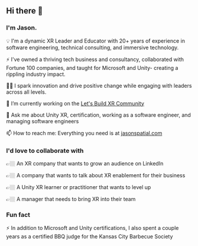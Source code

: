 ## Hi there 👋

### I'm Jason.

💡 I'm a dynamic XR Leader and Educator with 20+ years of experience in software engineering, technical consulting, and immersive technology.

⚡ I've owned a thriving tech business and consultancy, collaborated with Fortune 100 companies, and taught for Microsoft and Unity- creating a rippling industry impact.

🏃🏼 I spark innovation and drive positive change while engaging with leaders across all levels.

🔭 I’m currently working on the [Let's Build XR Community](https://letsbuildxr.com)

💬 Ask me about Unity XR, certification, working as a software engineer, and managing software engineers

📫 How to reach me: Everything you need is at [jasonspatial.com](https://jasonspatial.com)


### I'd love to collaborate with

👉🏼 An XR company that wants to grow an audience on LinkedIn

👉🏼 A company that wants to talk about XR enablement for their business

👉🏼 A Unity XR learner or practitioner that wants to level up

👉🏼 A manager that needs to bring XR into their team


### Fun fact
⚡ In addition to Microsoft and Unity certifications, I also spent a couple years as a certified BBQ judge for the Kansas City Barbecue Society
 
<!--
**JasonSpatial/JasonSpatial** is a ✨ _special_ ✨ repository because its `README.md` (this file) appears on your GitHub profile.

Here are some ideas to get you started:


-->
